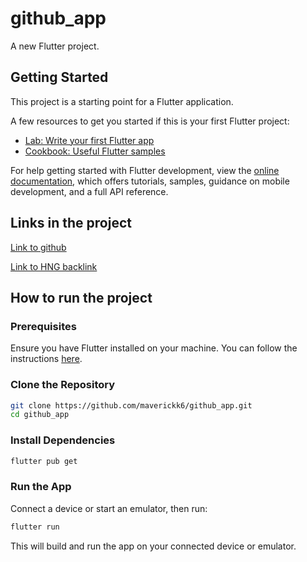 # github_app

A new Flutter project.

## Getting Started

This project is a starting point for a Flutter application.

A few resources to get you started if this is your first Flutter project:

- [Lab: Write your first Flutter app](https://docs.flutter.dev/get-started/codelab)
- [Cookbook: Useful Flutter samples](https://docs.flutter.dev/cookbook)

For help getting started with Flutter development, view the
[online documentation](https://docs.flutter.dev/), which offers tutorials,
samples, guidance on mobile development, and a full API reference.

## Links in the project

[Link to github](https://github.com/maverickk6)

[Link to HNG backlink](https://telex.im/)

## How to run the project

### Prerequisites

Ensure you have Flutter installed on your machine. You can follow the instructions [here](https://flutter.dev/docs/get-started/install).

### Clone the Repository

```bash
git clone https://github.com/maverickk6/github_app.git
cd github_app
```

### Install Dependencies

```bash
flutter pub get
```

### Run the App

Connect a device or start an emulator, then run:

```bash
flutter run
```

This will build and run the app on your connected device or emulator.
